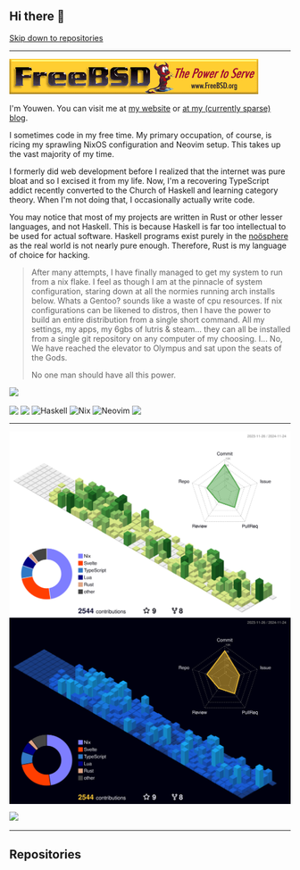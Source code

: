 ## Hi there 🦀

[Skip down to repositories](https://github.com/youwen5#repositories)

---

![FreeBSD](./assets/freebsd.gif)

I'm Youwen. You can visit me at [my website](https://youwen.dev) or
[at my (currently sparse) blog](https://blog.youwen.dev).

I sometimes code in my free time. My primary occupation, of course,
is ricing my sprawling NixOS configuration and Neovim setup. This takes up the
vast majority of my time.

I formerly did web development before I realized that the internet was pure
bloat and so I excised it from my life. Now, I'm a recovering TypeScript addict
recently converted to the Church of Haskell and learning category theory. When
I'm not doing that, I occasionally actually write code.

You may notice that most of my projects are written in Rust or other lesser
languages, and not Haskell. This is because Haskell is far too intellectual to
be used for actual software. Haskell programs exist purely in the
[noösphere](https://en.wikipedia.org/wiki/Noosphere) as the real world is not
nearly pure enough. Therefore, Rust is my language of choice for hacking.

> After many attempts, I have finally managed to get my system to run from a nix
> flake. I feel as though I am at the pinnacle of system configuration, staring
> down at all the normies running arch installs below. Whats a Gentoo? sounds
> like a waste of cpu resources. If nix configurations can be likened to
> distros, then I have the power to build an entire distribution from a single
> short command. All my settings, my apps, my 6gbs of lutris & steam... they can
> all be installed from a single git repository on any computer of my choosing.
> I... No, We have reached the elevator to Olympus and sat upon the seats of the
> Gods.
>
> No one man should have all this power.

<a href="https://www.vim.org" target="_blank">![](https://moolenaar.net/vim_anim.gif)</a>

<img src="https://img.shields.io/badge/Arch%20Linux-1793D1?logo=arch-linux&logoColor=fff&style=for-the-badge" align="top"></img>
<img src="https://img.shields.io/badge/rust-%23000000.svg?style=for-the-badge&logo=rust&logoColor=white" align="top"></img>
![Haskell](https://img.shields.io/badge/Haskell-5e5086?style=for-the-badge&logo=haskell&logoColor=white)
![Nix](https://img.shields.io/badge/NIX-5277C3.svg?style=for-the-badge&logo=NixOS&logoColor=white)
![Neovim](https://img.shields.io/badge/NeoVim-%2357A143.svg?&style=for-the-badge&logo=neovim&logoColor=white)
<img src="https://github.com/youwen5/youwen5/blob/main/assets/powered-by-debian.gif" align="top"></img>

---

<img align="center" src="https://github.com/youwen5/youwen5/blob/main/profile-3d-contrib/profile-green-animate.svg#gh-light-mode-only">
<img align="center" src="https://github.com/youwen5/youwen5/blob/main/profile-3d-contrib/profile-night-view.svg#gh-dark-mode-only">

![](https://static.fsf.org/nosvn/appeal2024/GIMP.png)

---

## Repositories
